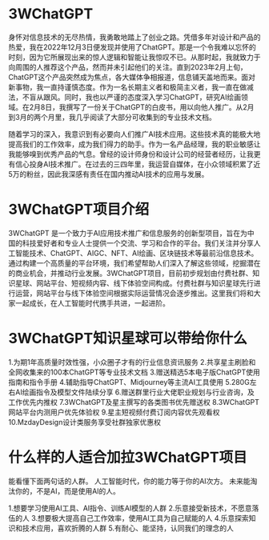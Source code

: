 # 3WChatGPT
身怀对信息技术的无尽热情，我勇敢地踏上了创业之路。凭借多年对设计和产品的热爱，我在2022年12月3日便发现并使用了ChatGPT。那是一个令我难以忘怀的时刻，因为它所展现出来的惊人逻辑和智能让我惊叹不已。从那时起，我就致力于向周围的人推荐这个产品，然而并未引起他们的关注。直到2023年2月上旬，ChatGPT这个产品突然成为焦点，各大媒体争相报道，信息铺天盖地而来。面对新事物，我一直持谨慎态度。作为一名长期主义者和极简主义者，我一直在做减法，不盲从跟风。同时，我也以严谨的态度深入学习ChatGPT，研究AI绘画领域。在2月8日，我撰写了一份关于ChatGPT的白皮书，用以向他人推广。从2月到3月的两个月里，我几乎阅读了大部分可收集到的专业技术文档。

随着学习的深入，我意识到有必要向人们推广AI技术应用。这些技术真的能极大地提高我们的工作效率，成为我们得力的助手。作为一名产品经理，我的职业敏感让我能够嗅到优秀产品的气息。曾经的设计师身份和设计公司的经营者经历，让我更有信心投身AI技术推广。在过去的三四年里，我运营自媒体，在小众领域积累了近5万的粉丝，因此我深感有责任在国内推动AI技术的应用与发展。

# 3WChatGPT项目介绍

3WChatGPT 是一个致力于AI应用技术推广和信息服务的创新型项目，旨在为中国的科技爱好者和专业人士提供一个交流、学习和合作的平台。我们关注并分享人工智能技术、ChatGPT、AIGC、NFT、AI绘画、区块链技术等最前沿信息技术。通过构建一个高质量的平台环境，我们希望帮助人们深入了解这些领域，挖掘潜在的商业机会，并推动行业发展。3WChatGPT项目，目前初步规划由付费社群、知识星球、网站平台、短视频内容、线下体验空间构成。付费社群与知识星球先行进行运营，网站平台与线下体验空间根据实际运营情况会逐步推出。这里我们将和大家一起成长，在人工智能时代携手共进，一起进阶。

# 3WChatGPT知识星球可以带给你什么

1.为期1年高质量时效性强，小众圈子才有的行业信息资讯服务
2.共享星主刷脸和全网收集来的100本ChatGPT等专业技术文档
3.赠送精选5本电子版ChatGPT使用指南和指令手册
4.辅助指导ChatGPT、Midjourney等主流AI工具使用
5.280G左右AI绘画指令及模型文件陆续分享
6.赠送群里行业大佬职业规划与行业咨询，及工作优先内推权
7.3WChatGPT及星主撰写的各类图书优先赠送权
8.3WChatGPT网站平台内测用户优先体验权
9.星主短视频付费订阅内容优先观看权
10.MzdayDesign设计类服务享受社群独家优惠权

# 什么样的人适合加拉3WChatGPT项目

能看懂下面两句话的人群。
人工智能时代，你的能力等于你的AI次方。
未来能淘汰你的，不是AI，而是使用AI的人。

1.想要学习使用AI工具、AI指令、训练AI模型的人群
2.乐意接受新技术，不愿意落伍的人
3.想要极大提高自己工作效率，使用AI工具为自己赋能的人
4.乐意探索知识和技术应用，喜欢折腾的人群
5.有耐心、能坚持，认同我们的理念的人






